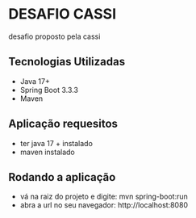 # DESAFIO CASSI

desafio proposto pela cassi

## Tecnologias Utilizadas

- Java 17+
- Spring Boot 3.3.3
- Maven

## Aplicação requesitos
- ter java 17 + instalado
- maven instalado

## Rodando a aplicação
- vá na raiz do projeto e digite: mvn spring-boot:run
- abra a url no seu navegador: http://localhost:8080